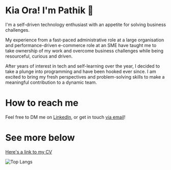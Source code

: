 # Kia Ora! I'm Pathik 👋
I'm a self-driven technology enthusiast with an appetite for solving business challenges. 

My experience from a fast-paced administrative role at a large organisation and performance-driven e-commerce role at an SME have taught me to take ownership of my work and overcome business challenges while being resourceful, curious and driven. 

After years of interest in tech and self-learning over the year, I decided to take a plunge into programming and have been hooked ever since. I am excited to bring my fresh perspectives and problem-solving skills to make a meaningful contribution to a dynamic team.

# How to reach me
Feel free to DM me on [LinkedIn](https://www.linkedin.com/in/pathik-modi/), or get in touch [via email](mailto:modipathik95@gmail.com)! 

# See more below
[Here's a link to my CV](https://github.com/pathik-modi/pathik-modi/files/13724141/CV2023.pdf)







![Top Langs](https://github-readme-stats.vercel.app/api/top-langs/?username=pathik-modi&layout=compact&theme=dark) 


